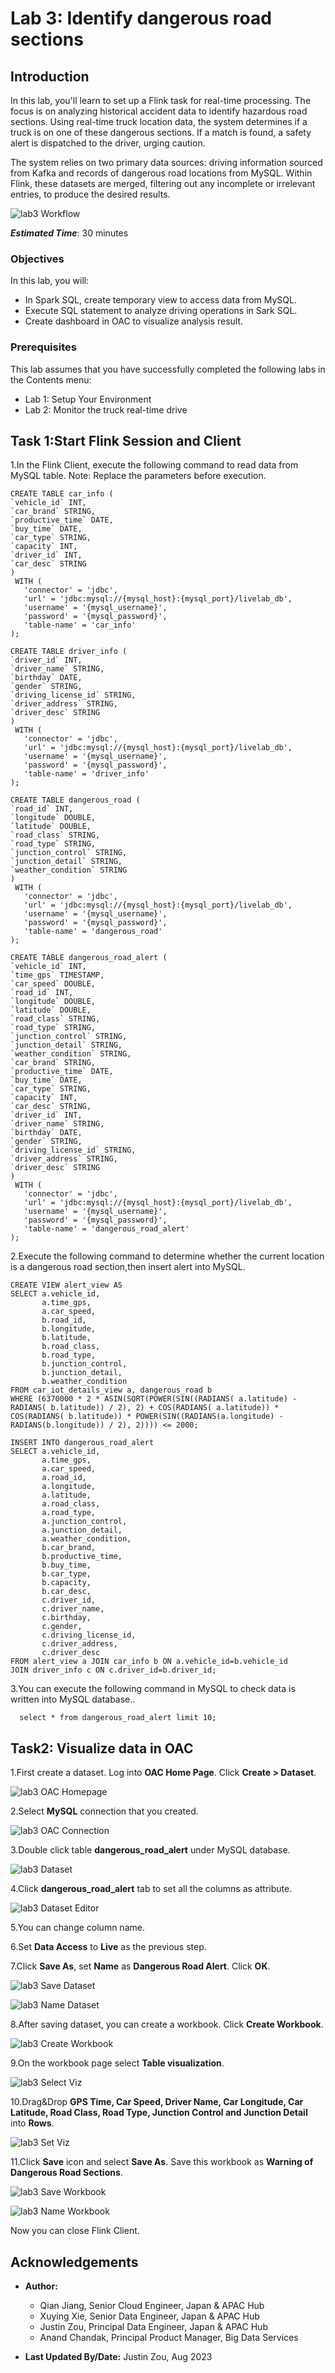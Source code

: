 # Lab 3: Identify dangerous road sections

## Introduction

In this lab, you'll learn to set up a Flink task for real-time processing. The focus is on analyzing historical accident data to identify hazardous road sections. Using real-time truck location data, the system determines if a truck is on one of these dangerous sections. If a match is found, a safety alert is dispatched to the driver, urging caution. 

The system relies on two primary data sources: driving information sourced from Kafka and records of dangerous road locations from MySQL. Within Flink, these datasets are merged, filtering out any incomplete or irrelevant entries, to produce the desired results.

![lab3 Workflow](images/03_lab3_workflow.png "workflow")

***Estimated Time***: 30 minutes

### Objectives

In this lab, you will:

- In Spark SQL, create temporary view to access data from MySQL.
- Execute SQL statement to analyze driving operations in Sark SQL.
- Create dashboard in OAC to visualize analysis result.

### Prerequisites

This lab assumes that you have successfully completed the following labs in the Contents menu:

- Lab 1: Setup Your Environment
- Lab 2: Monitor the truck real-time drive

## Task 1:Start Flink Session and Client

1.In the Flink Client, execute the following command to read data from MySQL table. Note: Replace the parameters before execution.

```
CREATE TABLE car_info (
`vehicle_id` INT,
`car_brand` STRING,
`productive_time` DATE,
`buy_time` DATE,
`car_type` STRING,
`capacity` INT,
`driver_id` INT,
`car_desc` STRING
)
 WITH (
   'connector' = 'jdbc',
   'url' = 'jdbc:mysql://{mysql_host}:{mysql_port}/livelab_db',
   'username' = '{mysql_username}',
   'password' = '{mysql_password}',
   'table-name' = 'car_info'
);
```

```
CREATE TABLE driver_info (
`driver_id` INT,
`driver_name` STRING,
`birthday` DATE,
`gender` STRING,
`driving_license_id` STRING,
`driver_address` STRING,
`driver_desc` STRING
)
 WITH (
   'connector' = 'jdbc',
   'url' = 'jdbc:mysql://{mysql_host}:{mysql_port}/livelab_db',
   'username' = '{mysql_username}',
   'password' = '{mysql_password}',
   'table-name' = 'driver_info'
);
```

```
CREATE TABLE dangerous_road (
`road_id` INT,
`longitude` DOUBLE,
`latitude` DOUBLE,
`road_class` STRING,
`road_type` STRING,
`junction_control` STRING,
`junction_detail` STRING,
`weather_condition` STRING
)
 WITH (
   'connector' = 'jdbc',
   'url' = 'jdbc:mysql://{mysql_host}:{mysql_port}/livelab_db',
   'username' = '{mysql_username}',
   'password' = '{mysql_password}',
   'table-name' = 'dangerous_road'
);
```

```
CREATE TABLE dangerous_road_alert (
`vehicle_id` INT,
`time_gps` TIMESTAMP,
`car_speed` DOUBLE, 
`road_id` INT,
`longitude` DOUBLE,
`latitude` DOUBLE,
`road_class` STRING,
`road_type` STRING,
`junction_control` STRING,
`junction_detail` STRING,
`weather_condition` STRING,
`car_brand` STRING,
`productive_time` DATE,
`buy_time` DATE,
`car_type` STRING,
`capacity` INT,
`car_desc` STRING,
`driver_id` INT,
`driver_name` STRING,
`birthday` DATE,
`gender` STRING,
`driving_license_id` STRING,
`driver_address` STRING,
`driver_desc` STRING
)
 WITH (
   'connector' = 'jdbc',
   'url' = 'jdbc:mysql://{mysql_host}:{mysql_port}/livelab_db',
   'username' = '{mysql_username}',
   'password' = '{mysql_password}',
   'table-name' = 'dangerous_road_alert'
);
```

2.Execute the following command to determine whether the current location is a dangerous road section,then insert alert into MySQL.

```
CREATE VIEW alert_view AS
SELECT a.vehicle_id,
 	   a.time_gps,
 	   a.car_speed,
       b.road_id,
 	   b.longitude,
 	   b.latitude,
 	   b.road_class,
 	   b.road_type,
 	   b.junction_control,
 	   b.junction_detail,
 	   b.weather_condition
FROM car_iot_details_view a, dangerous_road b
WHERE (6370000 * 2 * ASIN(SQRT(POWER(SIN((RADIANS( a.latitude) - RADIANS( b.latitude)) / 2), 2) + COS(RADIANS( a.latitude)) * COS(RADIANS( b.latitude)) * POWER(SIN((RADIANS(a.longitude) - RADIANS(b.longitude)) / 2), 2)))) <= 2000;
```

```
INSERT INTO dangerous_road_alert 
SELECT a.vehicle_id,
 	   a.time_gps,
 	   a.car_speed,
       a.road_id,
 	   a.longitude,
 	   a.latitude,
 	   a.road_class,
 	   a.road_type,
 	   a.junction_control,
 	   a.junction_detail,
 	   a.weather_condition,
 	   b.car_brand,
 	   b.productive_time,
 	   b.buy_time,
 	   b.car_type,
 	   b.capacity,
 	   b.car_desc,
 	   c.driver_id,
 	   c.driver_name,
 	   c.birthday,
 	   c.gender,
 	   c.driving_license_id,
 	   c.driver_address,
 	   c.driver_desc
FROM alert_view a JOIN car_info b ON a.vehicle_id=b.vehicle_id
JOIN driver_info c ON c.driver_id=b.driver_id;
```

3.You can execute the following command in MySQL to check data is written into MySQL database..

```
  select * from dangerous_road_alert limit 10;
```

## Task2: Visualize data in OAC

1.First create a dataset. Log into **OAC Home Page**. Click **Create > Dataset**.

 ![lab3 OAC Homepage](images/03_lab3_1.png "homepage")

2.Select **MySQL** connection that you created.

 ![lab3 OAC Connection](images/03_lab3_2.png "connection")

3.Double click table **dangerous_road_alert** under MySQL database.

![lab3 Dataset](images/03_lab3_3.png "dataset")

4.Click **dangerous_road_alert** tab to set all the columns as attribute.

![lab3 Dataset Editor](images/03_lab3_4.png "ataset editor")

5.You can change column name.

6.Set **Data Access** to **Live** as the previous step.

7.Click **Save As**, set **Name** as **Dangerous Road Alert**. Click **OK**.

![lab3 Save Dataset](images/03_lab3_5.png "save dataset")

![lab3 Name Dataset](images/03_lab3_6.png "name dataset")

8.After saving dataset, you can create a workbook. Click **Create Workbook**.

![lab3 Create Workbook](images/03_lab3_7.png "create workbook")

9.On the workbook page select **Table visualization**.

![lab3 Select Viz](images/03_lab3_8.png "select viz")

10.Drag&Drop **GPS Time, Car Speed, Driver Name, Car Longitude, Car Latitude, Road Class, Road Type, Junction Control and Junction Detail** into **Rows**.

![lab3 Set Viz](images/03_lab3_9.png "set viz")

11.Click **Save** icon and select **Save As**. Save this workbook as **Warning of Dangerous Road Sections**.

![lab3 Save Workbook](images/03_lab3_10.png "save workbook")

![lab3 Name Workbook](images/03_lab3_11.png "name workbook")

Now you can close Flink Client.

## Acknowledgements

* **Author:**

  * Qian Jiang, Senior Cloud Engineer, Japan & APAC Hub
  * Xuying Xie, Senior Data Engineer, Japan & APAC Hub
  * Justin Zou, Principal Data Engineer, Japan & APAC Hub
  * Anand Chandak, Principal Product Manager, Big Data Services
* **Last Updated By/Date:** Justin Zou, Aug 2023
